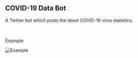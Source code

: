 ## COVID-19 Data Bot
A Twitter bot which posts the latest COVID-19 virus statistics. 

<br>
<br>
Example:

![Example](https://user-images.githubusercontent.com/33767581/108703014-09235300-74d8-11eb-9eea-cbd4477e7103.png)
